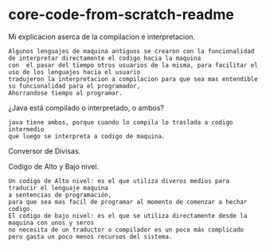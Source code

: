 # core-code-from-scratch-readme
Mi explicacion aserca de la compilacion e interpretacion.

    Algunos lenguajes de maquina antiguos se crearon con la funcionalidad de interpretar directamente el codigo hacia la maquina
    con  el pasar del tiempo otros usuarios de la misma, para facilitar el uso de los lenguajes hacia el usuario
    tradujeron la interpretacion a compilacion para que sea mas entendible su funcionalidad para el programador,
    Ahorrandose tiempo al programar.

¿Java está compilado o interpretado, o ambos?
    
    java tiene ambos, porque cuando lo compila lo traslada a codigo intermedio
    que luego se interpreta a codigo de maquina.

Conversor de Divisas.

Codigo de Alto y Bajo nivel.
    
    Un codigo de Alto nivel: es el que utiliza diveros medios para traducir el lenguaje maquina
    a sentencias de programación,
    para que sea mas facil de programar al momento de comenzar a hechar codigo.
    El codigo de bajo nivel: es el que se utiliza directamente desde la maquina con unos y seros
    no necesita de un traductor o compilador es un poco más complicado pero gasta un poco menos recursos del sistema.
